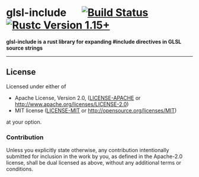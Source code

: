 # glsl-include &emsp; [![Build Status]][travis] [![Rustc Version 1.15+]][rustc]

[Build Status]: https://travis-ci.org/jshrake/glsl-include.svg?branch=master
[travis]: https://travis-ci.org/jshrake/glsl-include
[Rustc Version 1.15+]: https://img.shields.io/badge/rustc-1.15+-lightgray.svg
[rustc]: https://blog.rust-lang.org/2017/02/02/Rust-1.15.html

**glsl-include is a rust library for expanding #include directives in GLSL source strings**

---

## License

Licensed under either of

 * Apache License, Version 2.0, ([LICENSE-APACHE](LICENSE-APACHE) or http://www.apache.org/licenses/LICENSE-2.0)
 * MIT license ([LICENSE-MIT](LICENSE-MIT) or http://opensource.org/licenses/MIT)

at your option.

### Contribution

Unless you explicitly state otherwise, any contribution intentionally submitted
for inclusion in the work by you, as defined in the Apache-2.0 license, shall be dual licensed as above, without any
additional terms or conditions.
